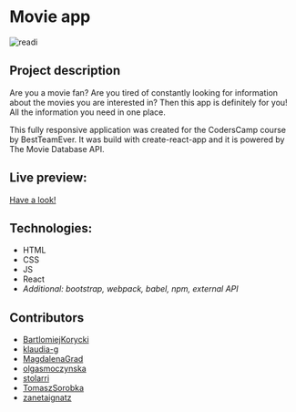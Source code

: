# Movie app

![readi](https://user-images.githubusercontent.com/53223393/66299163-4727d300-e8f3-11e9-9160-b92043c7557c.jpg)

## Project description
Are you a movie fan? Are you tired of constantly looking for information about the movies you are interested in? Then this app is definitely for you!
All the information you need in one place.

This fully responsive application was created for the CodersCamp course by BestTeamEver. 
It was build with create-react-app and it is powered by The Movie Database API.

## Live preview:
[Have a look!](https://zanetaignatz.github.io/movie-app/)

## Technologies:
* HTML
* CSS
* JS
* React
* _Additional: bootstrap, webpack, babel, npm, external API_

## Contributors
* [BartlomiejKorycki](https://github.com/BartlomiejKorycki)
* [klaudia-g](https://github.com/klaudia-g)
* [MagdalenaGrad](https://github.com/MagdalenaGrad)
* [olgasmoczynska](https://github.com/olgasmoczynska)
* [stolarri](https://github.com/stolarri)
* [TomaszSorobka](https://github.com/TomaszSorobka)
* [zanetaignatz](https://github.com/zanetaignatz)
